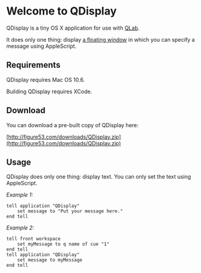 # Welcome to QDisplay

QDisplay is a tiny OS X application for use with [QLab](http://figure53.com/qlab).

It does only one thing: display [a floating window](http://figure53.com/devbox/2011-02-10-14-08-44%20qdisplay.png) in which you can specify a message using AppleScript.

## Requirements

QDisplay requires Mac OS 10.6.

Building QDisplay requires XCode. 

## Download

You can download a pre-built copy of QDisplay here:

[http://figure53.com/downloads/QDisplay.zip](http://figure53.com/downloads/QDisplay.zip)

## Usage

QDisplay does only one thing: display text.  You can only set the text using AppleScript.

*Example 1:*

	tell application "QDisplay"
		set message to "Put your message here."
	end tell

*Example 2:*

	tell front workspace
		set myMessage to q name of cue "1"
	end tell
	tell application "QDisplay"
		set message to myMessage
	end tell
